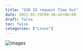 ```yaml
---
title: "SSD IO request Time Out"
date: 2021-03-29T09:30:42+08:00
draft: false
toc: false
categories: ["Linux"]
---
```


![images](/images/pcie_error_timeout.jpg)
